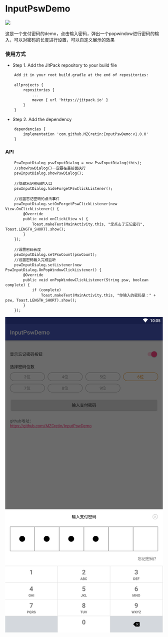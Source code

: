 # InputPswDemo
[![](https://jitpack.io/v/MZCretin/InputPswDemo.svg)](https://jitpack.io/#MZCretin/InputPswDemo)

这是一个支付密码的demo，点击输入密码，弹出一个popwindow进行密码的输入，可以对密码的长度进行设置，可以自定义展示的效果

### 使用方式
+ Step 1. Add the JitPack repository to your build file 
```
    Add it in your root build.gradle at the end of repositories:

    allprojects {
		repositories {
			...
			maven { url 'https://jitpack.io' }
		}
	}
```
+ Step 2. Add the dependency
```
    dependencies {
	    implementation 'com.github.MZCretin:InputPswDemo:v1.0.0'
	}
```

### API
```
    PswInputDialog pswInputDialog = new PswInputDialog(this);
    //showPswDialog()一定要在最前面执行
    pswInputDialog.showPswDialog();
    
    //隐藏忘记密码的入口
    pswInputDialog.hideForgetPswClickListener();
    
    //设置忘记密码的点击事件
    pswInputDialog.setOnForgetPswClickListener(new View.OnClickListener() {
        @Override
        public void onClick(View v) {
            Toast.makeText(MainActivity.this, "您点击了忘记密码", Toast.LENGTH_SHORT).show();
        }
    });
    
    //设置密码长度
    pswInputDialog.setPswCount(pswCount);
    //设置密码输入完成监听
    pswInputDialog.setListener(new PswInputDialog.OnPopWindowClickListener() {
        @Override
        public void onPopWindowClickListener(String psw, boolean complete) {
            if (complete)
                Toast.makeText(MainActivity.this, "你输入的密码是：" + psw, Toast.LENGTH_SHORT).show();
        }
    });
```

![image](https://github.com/MZCretin/InputPswDemo/blob/master/pics/cover.png)